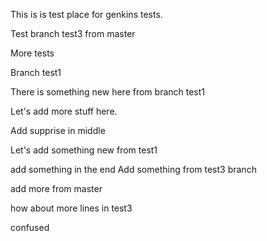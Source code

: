 This is is test place for genkins tests.

Test branch test3 from master

More tests

Branch test1

There is something new here from branch test1

Let's add more stuff here.

Add supprise in middle

Let's add something new from test1

add something in the end
Add something from test3 branch

add more from master

how about more lines in test3

confused

